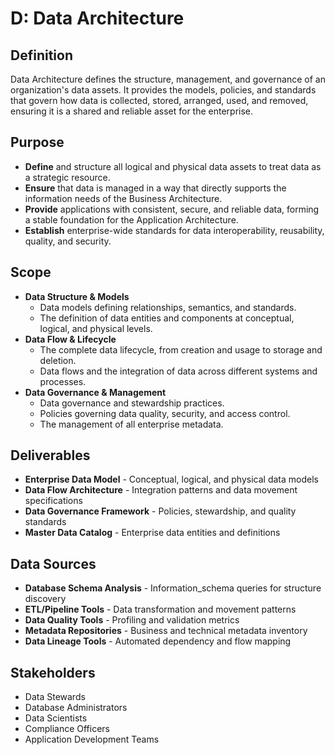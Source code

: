 # D: Data Architecture

## Definition

Data Architecture defines the structure, management, and governance of an organization's data assets. It provides the models, policies, and standards that govern how data is collected, stored, arranged, used, and removed, ensuring it is a shared and reliable asset for the enterprise.

## Purpose

* **Define** and structure all logical and physical data assets to treat data as a strategic resource.
* **Ensure** that data is managed in a way that directly supports the information needs of the Business Architecture.
* **Provide** applications with consistent, secure, and reliable data, forming a stable foundation for the Application Architecture.
* **Establish** enterprise-wide standards for data interoperability, reusability, quality, and security.

## Scope

* **Data Structure & Models**
    * Data models defining relationships, semantics, and standards.
    * The definition of data entities and components at conceptual, logical, and physical levels.
* **Data Flow & Lifecycle**
    * The complete data lifecycle, from creation and usage to storage and deletion.
    * Data flows and the integration of data across different systems and processes.
* **Data Governance & Management**
    * Data governance and stewardship practices.
    * Policies governing data quality, security, and access control.
    * The management of all enterprise metadata.

## Deliverables

* **Enterprise Data Model** - Conceptual, logical, and physical data models
* **Data Flow Architecture** - Integration patterns and data movement specifications
* **Data Governance Framework** - Policies, stewardship, and quality standards
* **Master Data Catalog** - Enterprise data entities and definitions

## Data Sources

* **Database Schema Analysis** - Information_schema queries for structure discovery
* **ETL/Pipeline Tools** - Data transformation and movement patterns
* **Data Quality Tools** - Profiling and validation metrics
* **Metadata Repositories** - Business and technical metadata inventory
* **Data Lineage Tools** - Automated dependency and flow mapping


## Stakeholders

* Data Stewards
* Database Administrators
* Data Scientists
* Compliance Officers
* Application Development Teams